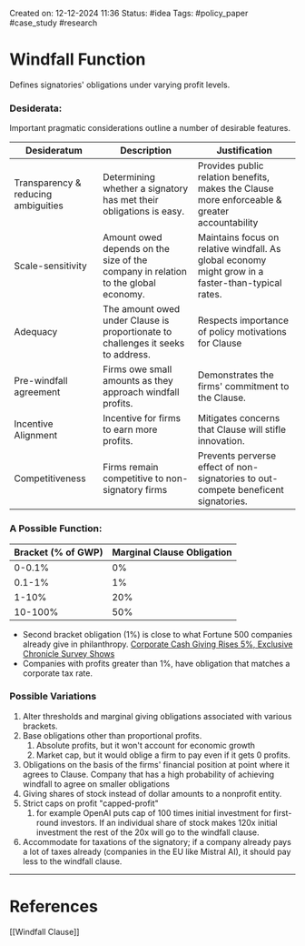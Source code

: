 Created on: 12-12-2024 11:36
Status: #idea
Tags: #policy_paper #case_study #research 
# Windfall Function
Defines signatories' obligations under varying profit levels.

### Desiderata:
Important pragmatic considerations outline a number of desirable features.

| Desideratum                         | Description                                                                       | Justification                                                                                      |
| ----------------------------------- | --------------------------------------------------------------------------------- | -------------------------------------------------------------------------------------------------- |
| Transparency & reducing ambiguities | Determining whether a signatory has met their obligations is easy.                | Provides public relation benefits, makes the Clause more enforceable & greater accountability      |
| Scale-sensitivity                   | Amount owed depends on the size of the company in relation to the global economy. | Maintains focus on relative windfall. As global economy might grow in a faster-than-typical rates. |
| Adequacy                            | The amount owed under Clause is proportionate to challenges it seeks to address.  | Respects importance of policy motivations for Clause                                               |
| Pre-windfall agreement              | Firms owe small amounts as they approach windfall profits.                        | Demonstrates the firms' commitment to the Clause.                                                  |
| Incentive Alignment                 | Incentive for firms to earn more profits.                                         | Mitigates concerns that Clause will stifle innovation.                                             |
| Competitiveness                     | Firms remain competitive to non-signatory firms                                   | Prevents perverse effect of non-signatories to out-compete beneficent signatories.                 |
### A Possible Function:

| Bracket (% of GWP) | Marginal Clause Obligation |
| ------------------ | -------------------------- |
| 0-0.1%             | 0%                         |
| 0.1-1%             | 1%                         |
| 1-10%              | 20%                        |
| 10-100%            | 50%                        |
- Second bracket obligation (1%) is close to what Fortune 500 companies already give in philanthropy. [Corporate Cash Giving Rises 5%, Exclusive Chronicle Survey Shows](https://www.philanthropy.com/article/corporate-cash-giving-rises-5-exclusive-chronicle-survey-shows/)
- Companies with profits greater than 1%, have obligation that matches a corporate tax rate.
### Possible Variations
1. Alter thresholds and marginal giving obligations associated with various brackets.
2. Base obligations other than proportional profits. 
	1. Absolute profits, but it won't account for economic growth
	2. Market cap, but it would oblige a firm to pay even if it gets 0 profits.
3. Obligations on the basis of the firms' financial position at point where it agrees to Clause.
	 Company that has a high probability of achieving windfall to agree on smaller obligations
4. Giving shares of stock instead of dollar amounts to a nonprofit entity.
5. Strict caps on profit "capped-profit"
	1. for example OpenAI puts cap of 100 times initial investment for first-round investors. If an individual share of stock makes 120x initial investment the rest of the 20x will go to the windfall clause.
6. Accommodate for taxations of the signatory; if a company already pays a lot of taxes already (companies in the EU like Mistral AI), it should pay less to the windfall clause.

-----------------
# References
[[Windfall Clause]]